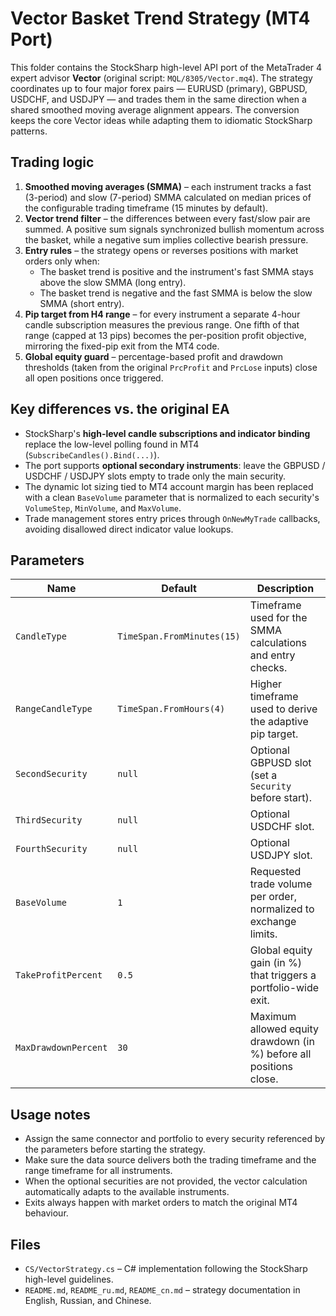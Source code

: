 # Vector Basket Trend Strategy (MT4 Port)

This folder contains the StockSharp high-level API port of the MetaTrader 4 expert advisor **Vector** (original script: `MQL/8305/Vector.mq4`). The strategy coordinates up to four major forex pairs — EURUSD (primary), GBPUSD, USDCHF, and USDJPY — and trades them in the same direction when a shared smoothed moving average alignment appears. The conversion keeps the core Vector ideas while adapting them to idiomatic StockSharp patterns.

## Trading logic

1. **Smoothed moving averages (SMMA)** – each instrument tracks a fast (3-period) and slow (7-period) SMMA calculated on median prices of the configurable trading timeframe (15 minutes by default).
2. **Vector trend filter** – the differences between every fast/slow pair are summed. A positive sum signals synchronized bullish momentum across the basket, while a negative sum implies collective bearish pressure.
3. **Entry rules** – the strategy opens or reverses positions with market orders only when:
   - The basket trend is positive and the instrument's fast SMMA stays above the slow SMMA (long entry).
   - The basket trend is negative and the fast SMMA is below the slow SMMA (short entry).
4. **Pip target from H4 range** – for every instrument a separate 4-hour candle subscription measures the previous range. One fifth of that range (capped at 13 pips) becomes the per-position profit objective, mirroring the fixed-pip exit from the MT4 code.
5. **Global equity guard** – percentage-based profit and drawdown thresholds (taken from the original `PrcProfit` and `PrcLose` inputs) close all open positions once triggered.

## Key differences vs. the original EA

- StockSharp's **high-level candle subscriptions and indicator binding** replace the low-level polling found in MT4 (`SubscribeCandles().Bind(...)`).
- The port supports **optional secondary instruments**: leave the GBPUSD / USDCHF / USDJPY slots empty to trade only the main security.
- The dynamic lot sizing tied to MT4 account margin has been replaced with a clean `BaseVolume` parameter that is normalized to each security's `VolumeStep`, `MinVolume`, and `MaxVolume`.
- Trade management stores entry prices through `OnNewMyTrade` callbacks, avoiding disallowed direct indicator value lookups.

## Parameters

| Name | Default | Description |
| ---- | ------- | ----------- |
| `CandleType` | `TimeSpan.FromMinutes(15)` | Timeframe used for the SMMA calculations and entry checks. |
| `RangeCandleType` | `TimeSpan.FromHours(4)` | Higher timeframe used to derive the adaptive pip target. |
| `SecondSecurity` | `null` | Optional GBPUSD slot (set a `Security` before start). |
| `ThirdSecurity` | `null` | Optional USDCHF slot. |
| `FourthSecurity` | `null` | Optional USDJPY slot. |
| `BaseVolume` | `1` | Requested trade volume per order, normalized to exchange limits. |
| `TakeProfitPercent` | `0.5` | Global equity gain (in %) that triggers a portfolio-wide exit. |
| `MaxDrawdownPercent` | `30` | Maximum allowed equity drawdown (in %) before all positions close. |

## Usage notes

- Assign the same connector and portfolio to every security referenced by the parameters before starting the strategy.
- Make sure the data source delivers both the trading timeframe and the range timeframe for all instruments.
- When the optional securities are not provided, the vector calculation automatically adapts to the available instruments.
- Exits always happen with market orders to match the original MT4 behaviour.

## Files

- `CS/VectorStrategy.cs` – C# implementation following the StockSharp high-level guidelines.
- `README.md`, `README_ru.md`, `README_cn.md` – strategy documentation in English, Russian, and Chinese.
